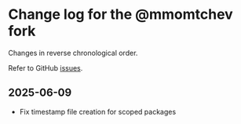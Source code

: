 # Change log for the @mmomtchev fork

Changes in reverse chronological order.

Refer to GitHub [issues](https://github.com/xpack/cli-start-options-js/issues/).

## 2025-06-09

- Fix timestamp file creation for scoped packages
